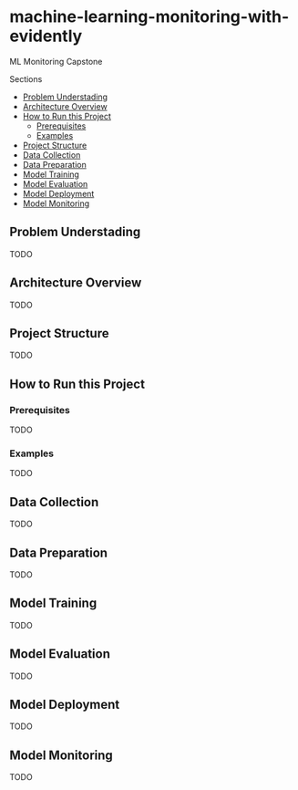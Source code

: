 # machine-learning-monitoring-with-evidently
ML Monitoring Capstone


Sections

* [Problem Understading](#problem-understading)
* [Architecture Overview](#architecture-overview)
* [How to Run this Project](#how-to-run-this-project)
  * [Prerequisites](#prerequisites)
  * [Examples](#examples)
* [Project Structure](project-structure)
* [Data Collection](#data-collection)
* [Data Preparation](#data-preparation)
* [Model Training](#model-training)
* [Model Evaluation](#model-evaluation)
* [Model Deployment](#model-deployment)
* [Model Monitoring](#model-monitoring)


## Problem Understading

TODO

## Architecture Overview

TODO

## Project Structure

TODO

## How to Run this Project

### Prerequisites

TODO

### Examples

TODO

## Data Collection

TODO

## Data Preparation

TODO

## Model Training

TODO

## Model Evaluation

TODO

## Model Deployment

TODO

## Model Monitoring

TODO





